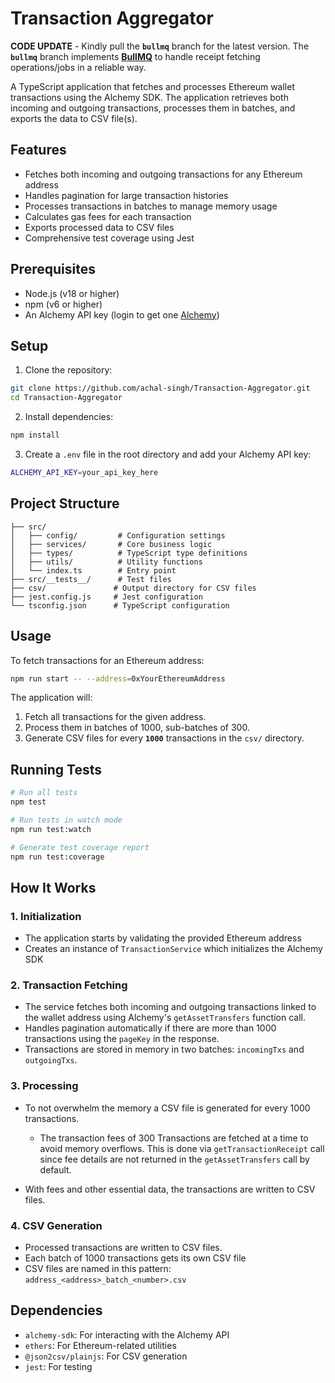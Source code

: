 # Transaction Aggregator

**CODE UPDATE** - Kindly pull the **`bullmq`** branch for the latest version. The **`bullmq`** branch implements [**BullMQ**](https://docs.bullmq.io/) to handle receipt fetching operations/jobs in a reliable way.

A TypeScript application that fetches and processes Ethereum wallet transactions using the Alchemy SDK. The application retrieves both incoming and outgoing transactions, processes them in batches, and exports the data to CSV file(s).

## Features

- Fetches both incoming and outgoing transactions for any Ethereum address
- Handles pagination for large transaction histories
- Processes transactions in batches to manage memory usage
- Calculates gas fees for each transaction
- Exports processed data to CSV files
- Comprehensive test coverage using Jest

## Prerequisites

- Node.js (v18 or higher)
- npm (v6 or higher)
- An Alchemy API key (login to get one [Alchemy](https://auth.alchemy.com/))

## Setup

1. Clone the repository:

```bash
git clone https://github.com/achal-singh/Transaction-Aggregator.git
cd Transaction-Aggregator
```

2. Install dependencies:

```bash
npm install
```

3. Create a `.env` file in the root directory and add your Alchemy API key:

```bash
ALCHEMY_API_KEY=your_api_key_here
```

## Project Structure

```
├── src/
│   ├── config/         # Configuration settings
│   ├── services/       # Core business logic
│   ├── types/          # TypeScript type definitions
│   ├── utils/          # Utility functions
│   └── index.ts        # Entry point
├── src/__tests__/      # Test files
├── csv/               # Output directory for CSV files
├── jest.config.js     # Jest configuration
└── tsconfig.json      # TypeScript configuration
```

## Usage

To fetch transactions for an Ethereum address:

```bash
npm run start -- --address=0xYourEthereumAddress
```

The application will:

1. Fetch all transactions for the given address.
2. Process them in batches of 1000, sub-batches of 300.
3. Generate CSV files for every **`1000`** transactions in the `csv/` directory.

## Running Tests

```bash
# Run all tests
npm test

# Run tests in watch mode
npm run test:watch

# Generate test coverage report
npm run test:coverage
```

## How It Works

### 1. Initialization

- The application starts by validating the provided Ethereum address
- Creates an instance of `TransactionService` which initializes the Alchemy SDK

### 2. Transaction Fetching

- The service fetches both incoming and outgoing transactions linked to the wallet address using Alchemy's `getAssetTransfers` function call.
- Handles pagination automatically if there are more than 1000 transactions using the `pageKey` in the response.
- Transactions are stored in memory in two batches: `incomingTxs` and `outgoingTxs`.

### 3. Processing

- To not overwhelm the memory a CSV file is generated for every 1000 transactions.

  - The transaction fees of 300 Transactions are fetched at a time to avoid memory overflows. This is done via `getTransactionReceipt` call since fee details are not returned in the `getAssetTransfers` call by default.

- With fees and other essential data, the transactions are written to CSV files.

### 4. CSV Generation

- Processed transactions are written to CSV files.
- Each batch of 1000 transactions gets its own CSV file
- CSV files are named in this pattern: `address_<address>_batch_<number>.csv`

## Dependencies

- `alchemy-sdk`: For interacting with the Alchemy API
- `ethers`: For Ethereum-related utilities
- `@json2csv/plainjs`: For CSV generation
- `jest`: For testing

